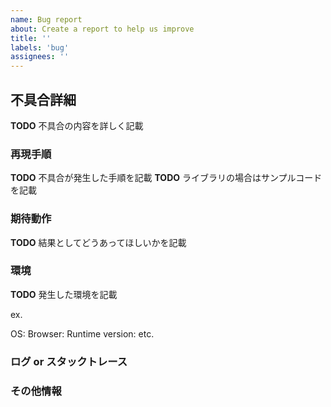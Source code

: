 ```yaml
---
name: Bug report
about: Create a report to help us improve
title: ''
labels: 'bug'
assignees: ''
---
```


## 不具合詳細

**TODO** 不具合の内容を詳しく記載

### 再現手順

**TODO** 不具合が発生した手順を記載
**TODO** ライブラリの場合はサンプルコードを記載

### 期待動作

**TODO** 結果としてどうあってほしいかを記載

### 環境

**TODO** 発生した環境を記載

ex.

OS:
Browser:
Runtime version:
etc.

### ログ or スタックトレース

### その他情報
